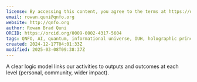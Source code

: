 ```yaml
---
license: By accessing this content, you agree to the terms at https://qnfo.org/LICENSE
email: rowan.quni@qnfo.org
website: http://qnfo.org
author: Rowan Brad Quni
ORCID: https://orcid.org/0009-0002-4317-5604
tags: QNFO, AI, quantum, informational universe, IUH, holographic principle
created: 2024-12-17T04:01:33Z
modified: 2025-03-08T09:38:37Z
---
```


A clear logic model links our activities to outputs and outcomes at each level (personal, community, wider impact).
